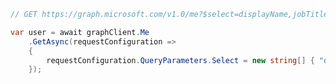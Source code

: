 <!-- markdownlint-disable MD041 -->

```csharp
// GET https://graph.microsoft.com/v1.0/me?$select=displayName,jobTitle

var user = await graphClient.Me
    .GetAsync(requestConfiguration => 
    {
        requestConfiguration.QueryParameters.Select = new string[] { "displayName", "jobTitle"};
    });
```
